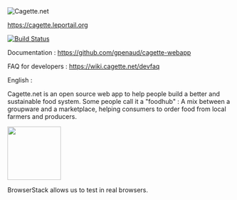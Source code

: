 <img src="https://app.cagette.net/img/logo2.png" alt="Cagette.net"/>

https://cagette.leportail.org

[![Build Status](https://travis-ci.org/bablukid/cagette.svg?branch=master)](https://travis-ci.org/bablukid/cagette)

Documentation : https://github.com/gpenaud/cagette-webapp

FAQ for developers : https://wiki.cagette.net/devfaq

English : 

Cagette.net is an open source web app to help people build a better and sustainable food system.
Some people call it a "foodhub" : A mix between a groupware and a marketplace, helping consumers to order food from local farmers and producers.

[<img src="https://www.browserstack.com/images/mail/browserstack-logo-footer.png" width="120">](https://www.browserstack.com/)

BrowserStack allows us to test in real browsers.






